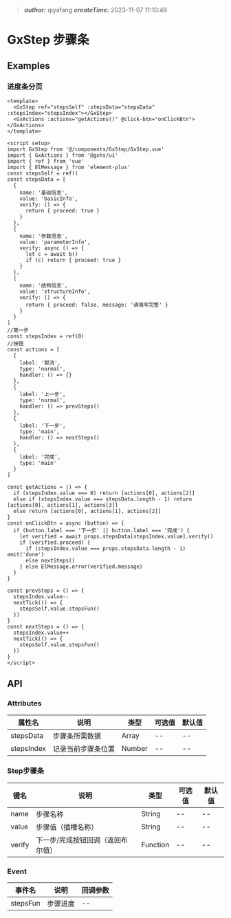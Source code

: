 > **_author:_** qiyafang **_createTime:_** 2023-11-07 11:10:48

# GxStep 步骤条

## Examples

### 进度条分页

```vue
<template>
  <GxStep ref="stepsSelf" :stepsData="stepsData" :stepsIndex="stepsIndex"></GxStep>
  <GxActions :actions="getActions()" @click-btn="onClickBtn"></GxActions>
</template>

<script setup>
import GxStep from '@/components/GxStep/GxStep.vue'
import { GxActions } from '@gxhs/ui'
import { ref } from 'vue'
import { ElMessage } from 'element-plus'
const stepsSelf = ref()
const stepsData = [
  {
    name: '基础信息',
    value: 'basicInfo',
    verify: () => {
      return { proceed: true }
    }
  },
  {
    name: '参数信息',
    value: 'parameterInfo',
    verify: async () => {
      let c = await b()
      if (c) return { proceed: true }
    }
  },
  {
    name: '结构信息',
    value: 'structureInfo',
    verify: () => {
      return { proceed: false, message: '请填写完整' }
    }
  }
]
//第一步
const stepsIndex = ref(0)
//按钮
const actions = [
  {
    label: '取消',
    type: 'normal',
    handler: () => {}
  },
  {
    label: '上一步',
    type: 'normal',
    handler: () => prevSteps()
  },
  {
    label: '下一步',
    type: 'main',
    handler: () => nextSteps()
  },
  {
    label: '完成',
    type: 'main'
  }
]

const getActions = () => {
  if (stepsIndex.value === 0) return [actions[0], actions[2]]
  else if (stepsIndex.value === stepsData.length - 1) return [actions[0], actions[1], actions[3]]
  else return [actions[0], actions[1], actions[2]]
}
const onClickBtn = async (button) => {
  if (button.label === '下一步' || button.label === '完成') {
    let verified = await props.stepsData[stepsIndex.value].verify()
    if (verified.proceed) {
      if (stepsIndex.value === props.stepsData.length - 1) emit('done')
      else nextSteps()
    } else ElMessage.error(verified.message)
  }
}

const prevSteps = () => {
  stepsIndex.value--
  nextTick(() => {
    stepsSelf.value.stepsFun()
  })
}
const nextSteps = () => {
  stepsIndex.value++
  nextTick(() => {
    stepsSelf.value.stepsFun()
  })
}
</script>
```

## API

### Attributes

| 属性名     | 说明               | 类型        | 可选值 | 默认值 |
| ---------- | ------------------ | ----------- | ------ | ------ |
| stepsData  | 步骤条所需数据     | Array<Step> | --     | --     |
| stepsIndex | 记录当前步骤条位置 | Number      | --     | --     |

### Step步骤条

| 键名   | 说明                              | 类型     | 可选值 | 默认值 |
| ------ | --------------------------------- | -------- | ------ | ------ |
| name   | 步骤名称                          | String   | --     | --     |
| value  | 步骤值（插槽名称）                | String   | --     | --     |
| verify | 下一步/完成按钮回调（返回布尔值） | Function | --     | --     |

### Event

| 事件名   | 说明     | 回调参数 |
| -------- | -------- | -------- |
| stepsFun | 步骤进度 | --       |
